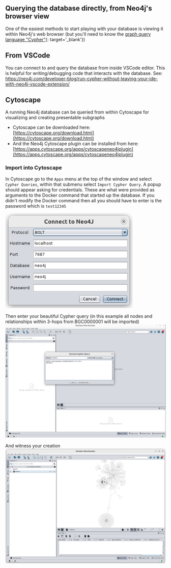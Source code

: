 ## Querying the database directly, from Neo4j's browser view

One of the easiest methods to start playing with your database is viewing it within Neo4j's web browser (but you'll need to know the [graph query language "Cypher"](https://neo4j.com/docs/getting-started/cypher-intro){: target='_blank'})

## From VSCode 

You can connect to and query the database from inside VSCode editor. This is helpful for writing/debugging code that interacts with the database. See: https://neo4j.com/developer-blog/run-cypher-without-leaving-your-ide-with-neo4j-vscode-extension/

## Cytoscape

A running Neo4j database can be queried from within Cytoscape for visualizing and creating presentable subgraphs

- Cytoscape can be downloaded here: [https://cytoscape.org/download.html](https://cytoscape.org/download.html)
- And the Neo4j Cytoscape plugin can be installed from here: [https://apps.cytoscape.org/apps/cytoscapeneo4jplugin](https://apps.cytoscape.org/apps/cytoscapeneo4jplugin)

### Import into Cytoscape
In Cytoscape go to the `Apps` menu at the top of the window and select `Cypher Queries`, within that submenu select `Import Cypher Query`. A popup should appear asking for credentials. These are what were provided as arguments to the Docker command that started up the database. If you didn't modify the Docker command then all you should have to enter is the password which is `test12345`

![nextflow help](./media/cytoscape_credentials.png)

Then enter your beautiful Cypher query (in this example all nodes and relationships within 3-hops from BGC0000001 will be imported)
![nextflow help](./media/cytoscape_query.png)

And witness your creation
![nextflow help](./media/cytoscape_results.png)
